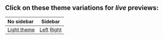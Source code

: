 ## Click on these theme variations for _live_ previews:

| No sidebar                | Sidebar                         |      
|:------------------------- |---------------------------------|
| [Light theme](light.html) | [Left](light-sidebar-left.html) [Right](light-sidebar-right.html)|


